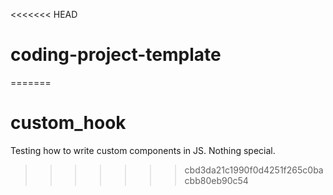 <<<<<<< HEAD
# coding-project-template
=======
# custom_hook
Testing how to write custom components in JS. Nothing special. 
>>>>>>> cbd3da21c1990f0d4251f265c0bacbb80eb90c54
